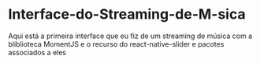 # Interface-do-Streaming-de-M-sica
Aqui está a primeira interface que eu fiz de um streaming de música com a bliblioteca MomentJS e o recurso do react-native-slider e pacotes associados a eles
